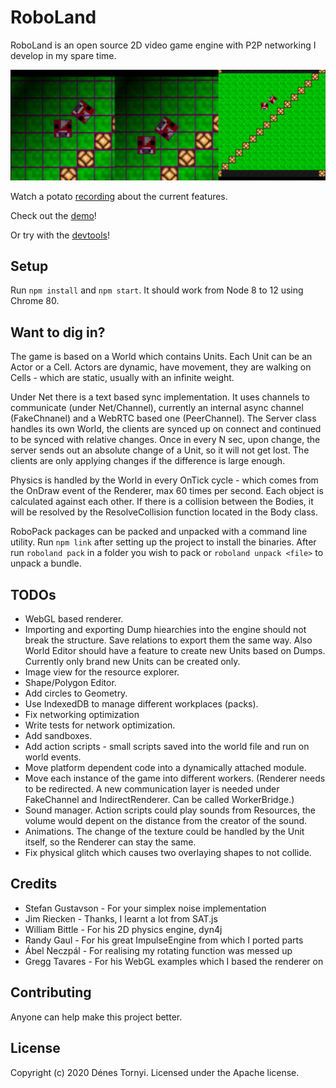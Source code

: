 # RoboLand

RoboLand is an open source 2D video game engine with P2P networking I develop in my spare time.

<img src="https://github.com/pinting/RoboLand/raw/master/screenshot.png" width="600" />

Watch a potato [recording](https://youtu.be/qVQ_61eYZTw) about the current features.

Check out the [demo](https://pinting.github.io/RoboLand/)!

Or try with the [devtools](https://pinting.github.io/RoboLand/#view=devtools)!

## Setup

Run `npm install` and `npm start`. It should work from Node 8 to 12 using Chrome 80.

## Want to dig in?

The game is based on a World which contains Units. Each Unit can be an Actor or a Cell. Actors are dynamic, have movement, they are walking on Cells - which are static, usually with an infinite weight.

Under Net there is a text based sync implementation. It uses channels to communicate (under Net/Channel), currently an internal async channel (FakeChnanel) and a WebRTC based one (PeerChannel). The Server class handles its own World, the clients are synced up on connect and continued to be synced with relative changes. Once in every N sec, upon change, the server sends out an absolute change of a Unit, so it will not get lost. The clients are only applying changes if the difference is large enough.

Physics is handled by the World in every OnTick cycle - which comes from the OnDraw event of the Renderer, max 60 times per second. Each object is calculated against each other. If there is a collision between the Bodies, it will be resolved by the ResolveCollision function located in the Body class.

RoboPack packages can be packed and unpacked with a command line utility. Run `npm link` after setting up the project to install the binaries. After run `roboland pack` in a folder you wish to pack or `roboland unpack <file>` to unpack a bundle.

## TODOs

- WebGL based renderer.
- Importing and exporting Dump hiearchies into the engine should not break the structure. Save relations to export them the same way. Also World Editor should have a feature to create new Units based on Dumps. Currently only brand new Units can be created only.
- Image view for the resource explorer.
- Shape/Polygon Editor.
- Add circles to Geometry.
- Use IndexedDB to manage different workplaces (packs).
- Fix networking optimization
- Write tests for network optimization.
- Add sandboxes.
- Add action scripts - small scripts saved into the world file and run on world events.
- Move platform dependent code into a dynamically attached module.
- Move each instance of the game into different workers. (Renderer needs to be redirected. A new communication layer is needed under FakeChannel and IndirectRenderer. Can be called WorkerBridge.)
- Sound manager. Action scripts could play sounds from Resources, the volume would depent on the distance from the creator of the sound.
- Animations. The change of the texture could be handled by the Unit itself, so the Renderer can stay the same.
- Fix physical glitch which causes two overlaying shapes to not collide.

## Credits

- Stefan Gustavson - For your simplex noise implementation
- Jim Riecken - Thanks, I learnt a lot from SAT.js
- William Bittle - For his 2D physics engine, dyn4j
- Randy Gaul - For his great ImpulseEngine from which I ported parts
- Ábel Neczpál - For realising my rotating function was messed up
- Gregg Tavares - For his WebGL examples which I based the renderer on

## Contributing

Anyone can help make this project better.

## License

Copyright (c) 2020 Dénes Tornyi. Licensed under the Apache license.